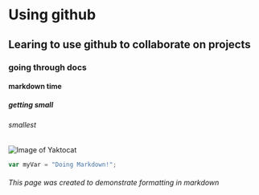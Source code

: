# Using github
## Learing to use github to collaborate on projects
### going through docs
#### markdown time
##### getting small
###### smallest



![Image of Yaktocat](https://octodex.github.com/images/yaktocat.png)



``` javascript
var myVar = "Doing Markdown!";
```
















###### This page was created to demonstrate formatting in markdown
